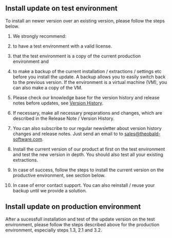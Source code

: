 ## Install update on test environment
To install an newer version over an existing version, please follow the steps below. 
1. We strongly recommend: 
  1. to have a test environment with a valid license.  
  2. that the test environment is a copy of the current production environment and 
  3. to make a backup of the current installation / extractions / settings etc before you install the update. A backup allows you to easily switch back to the previous version. If the environment is a virtual machine (VM), you can also make a copy of the VM. 


2. Please check our knowledge base for the version history and release notes before updates, see [Version History](https://kb.theobald-software.com/version-history). 
  1. If necessary, make all necessary preparations and changes, which are described in the Release Note / Version History. 
  2. You can also subscribe to our regular newsletter about version history changes and release notes. Just send an email to to sales@theobald-software.com.  

3. Install the current version of our product at first on the test environment and test the new version in depth. You should also test all your existing extractions.  
  1. In case of success, follow the steps to install the current version on the productive environment, see section below.    
  2. In case of error contact support. You can also reinstall / reuse your backup until we provide a solution. 

## Install update on production environment 
After a sucessfull installation and test of the update version on the test environment, please follow the steps described above for the production environment, especially steps 1.3,  2.1 and 3.2. 